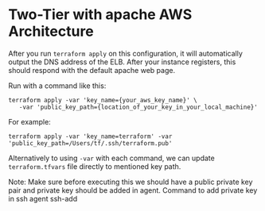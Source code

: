 # Two-Tier with apache AWS Architecture

After you run `terraform apply` on this configuration, it will
automatically output the DNS address of the ELB. After your instance
registers, this should respond with the default apache web page.

Run with a command like this:

```
terraform apply -var 'key_name={your_aws_key_name}' \
   -var 'public_key_path={location_of_your_key_in_your_local_machine}'
```

For example:

```
terraform apply -var 'key_name=terraform' -var 'public_key_path=/Users/tf/.ssh/terraform.pub'
```

Alternatively to using `-var` with each command, we can update `terraform.tfvars` file directly to mentioned key path.

Note: Make sure before executing this we should have a public private key pair and private key should be added in agent.
Command to add private key in ssh agent
ssh-add <key-name>